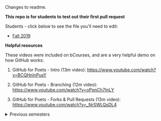 
Changes to readme.

**This repo is for students to test out their first pull request**

Students - click below to see the file you'll need to edit:
- [Fall 2019](https://github.com/joewadcan/FirstPullRequest/blob/master/2019_Fall/readme.md)

**Helpful resources**

These videos were included on bCourses, and are a very helpful demo on how GitHub works:

1. GitHub for Poets - Intro (13m video): https://www.youtube.com/watch?v=BCQHnlnPusY 

2. GitHub for Poets - Branching (12m video): https://www.youtube.com/watch?v=oPpnCh7InLY 

3. GitHub for Poets - Forks & Pull Requests (13m video): https://www.youtube.com/watch?v=_NrSWLQsDL4

 
<details><summary>Previous semesters</summary>
 
 ### 2018
 - Spring 2018: https://github.com/joewadcan/FirstPullRequest/tree/master/2018_Spring
 - Fall 2018:(https://github.com/joewadcan/FirstPullRequest/tree/master/2018_Fall)

</details>
